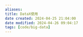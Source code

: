 ```yaml
---
aliases: 
title: DataX使用
date created: 2024-04-25 21:04:00
date modified: 2024-04-26 09:04:17
tags: [code/big-data]
---
```

